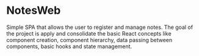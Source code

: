# NotesWeb
Simple SPA that allows the user to register and manage notes. The goal of the project is apply and consolidate the basic React concepts like component creation, component hierarchy, data passing between components, basic hooks and state management.
